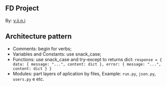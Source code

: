 ## FD Project

By: [v.ii.n.i](https://github.com/gitviini/)

## Architecture pattern

* Comments: begin for verbs;
* Variables and Constants: use snack_case;
* Functions: use snack_case and try-except to returns dict: 
`
response = {
	data: {
		message: "...",
		content: dict
	},
	error: {
		message: "...",
		content: dict
	}
}
`
* Modules: part layers of aplication by files, Example: `run.py`, `json.py`, `users.py` e etc.

